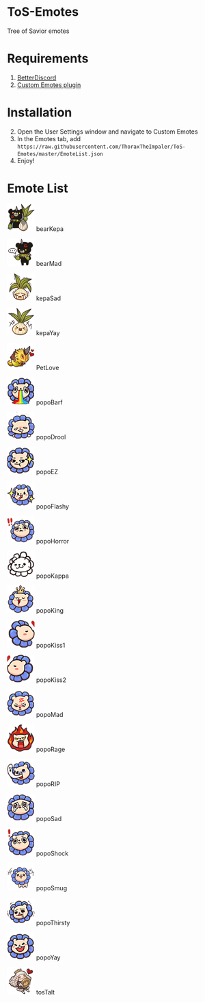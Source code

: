 # ToS-Emotes

Tree of Savior emotes

# Requirements
1. [BetterDiscord](https://betterdiscord.net/home/)
2. [Custom Emotes plugin](https://github.com/Natsulus/Custom-Emotes)

# Installation
2. Open the User Settings window and navigate to Custom Emotes
3. In the Emotes tab, add `https://raw.githubusercontent.com/ThoraxTheImpaler/ToS-Emotes/master/EmoteList.json`
4. Enjoy!

# Emote List

![bearKepa Image](https://raw.githubusercontent.com/ThoraxTheImpaler/ToS-Emotes/master/64/bearKepa.png)
bearKepa

![bearMad Image](https://raw.githubusercontent.com/ThoraxTheImpaler/ToS-Emotes/master/64/bearMad.png)
bearMad

![kepaSad Image](https://raw.githubusercontent.com/ThoraxTheImpaler/ToS-Emotes/master/64/kepaSad.png)
kepaSad

![kepaYay Image](https://raw.githubusercontent.com/ThoraxTheImpaler/ToS-Emotes/master/64/kepaYay.png)
kepaYay

![PetLove Image](https://raw.githubusercontent.com/ThoraxTheImpaler/ToS-Emotes/master/64/PetLove.png)
PetLove


![popoBarf Image](https://raw.githubusercontent.com/ThoraxTheImpaler/ToS-Emotes/master/64/popoBarf.png)
popoBarf

![popoDrool Image](https://raw.githubusercontent.com/ThoraxTheImpaler/ToS-Emotes/master/64/popoDrool.png)
popoDrool

![popoEZ Image](https://raw.githubusercontent.com/ThoraxTheImpaler/ToS-Emotes/master/64/popoEZ.png)
popoEZ

![popoFlashy Image](https://raw.githubusercontent.com/ThoraxTheImpaler/ToS-Emotes/master/64/popoFlashy.png)
popoFlashy

![popoHorror Image](https://raw.githubusercontent.com/ThoraxTheImpaler/ToS-Emotes/master/64/popoHorror.png)
popoHorror

![popoKappa Image](https://raw.githubusercontent.com/ThoraxTheImpaler/ToS-Emotes/master/64/popoKappa.png)
popoKappa

![popoKing Image](https://raw.githubusercontent.com/ThoraxTheImpaler/ToS-Emotes/master/64/popoKing.png)
popoKing

![popoKiss1 Image](https://raw.githubusercontent.com/ThoraxTheImpaler/ToS-Emotes/master/64/popoKiss1.png)
popoKiss1

![popoKiss2 Image](https://raw.githubusercontent.com/ThoraxTheImpaler/ToS-Emotes/master/64/popoKiss2.png)
popoKiss2

![popoMad Image](https://raw.githubusercontent.com/ThoraxTheImpaler/ToS-Emotes/master/64/popoMad.png)
popoMad

![popoRage Image](https://raw.githubusercontent.com/ThoraxTheImpaler/ToS-Emotes/master/64/popoRage.png)
popoRage

![popoRIP Image](https://raw.githubusercontent.com/ThoraxTheImpaler/ToS-Emotes/master/64/popoRIP.png)
popoRIP

![popoSad Image](https://raw.githubusercontent.com/ThoraxTheImpaler/ToS-Emotes/master/64/popoSad.png)
popoSad

![popoShock Image](https://raw.githubusercontent.com/ThoraxTheImpaler/ToS-Emotes/master/64/popoShock.png)
popoShock

![popoSmug Image](https://raw.githubusercontent.com/ThoraxTheImpaler/ToS-Emotes/master/64/popoSmug.png)
popoSmug

![popoThirsty Image](https://raw.githubusercontent.com/ThoraxTheImpaler/ToS-Emotes/master/64/popoThirsty.png)
popoThirsty

![popoYay Image](https://raw.githubusercontent.com/ThoraxTheImpaler/ToS-Emotes/master/64/popoYay.png)
popoYay

![tosTalt Image](https://raw.githubusercontent.com/ThoraxTheImpaler/ToS-Emotes/master/64/tosTalt.png)
tosTalt
